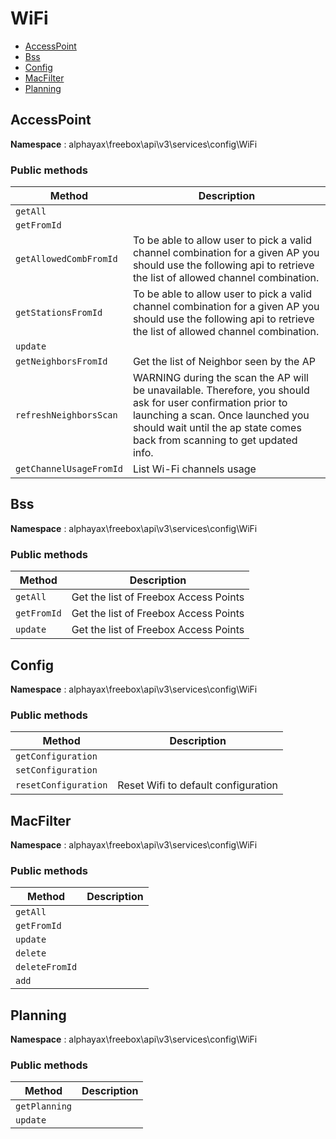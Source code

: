 # WiFi

- [AccessPoint](WiFi.md#AccessPoint)
- [Bss](WiFi.md#Bss)
- [Config](WiFi.md#Config)
- [MacFilter](WiFi.md#MacFilter)
- [Planning](WiFi.md#Planning)


<a name="AccessPoint"></a>
## AccessPoint

**Namespace**  : alphayax\freebox\api\v3\services\config\WiFi

### Public methods

| Method | Description |
|---|---|
| `getAll` |  | 
| `getFromId` |  | 
| `getAllowedCombFromId` | To be able to allow user to pick a valid channel combination for a given AP you should use the following api to retrieve the list of allowed channel combination. | 
| `getStationsFromId` | To be able to allow user to pick a valid channel combination for a given AP you should use the following api to retrieve the list of allowed channel combination. | 
| `update` |  | 
| `getNeighborsFromId` | Get the list of Neighbor seen by the AP | 
| `refreshNeighborsScan` | WARNING during the scan the AP will be unavailable. Therefore, you should ask for user confirmation prior to launching a scan. Once launched you should wait until the ap state comes back from scanning to get updated info. | 
| `getChannelUsageFromId` | List Wi-Fi channels usage | 

<a name="Bss"></a>
## Bss

**Namespace**  : alphayax\freebox\api\v3\services\config\WiFi

### Public methods

| Method | Description |
|---|---|
| `getAll` | Get the list of Freebox Access Points | 
| `getFromId` | Get the list of Freebox Access Points | 
| `update` | Get the list of Freebox Access Points | 

<a name="Config"></a>
## Config

**Namespace**  : alphayax\freebox\api\v3\services\config\WiFi

### Public methods

| Method | Description |
|---|---|
| `getConfiguration` |  | 
| `setConfiguration` |  | 
| `resetConfiguration` | Reset Wifi to default configuration | 

<a name="MacFilter"></a>
## MacFilter

**Namespace**  : alphayax\freebox\api\v3\services\config\WiFi

### Public methods

| Method | Description |
|---|---|
| `getAll` |  | 
| `getFromId` |  | 
| `update` |  | 
| `delete` |  | 
| `deleteFromId` |  | 
| `add` |  | 

<a name="Planning"></a>
## Planning

**Namespace**  : alphayax\freebox\api\v3\services\config\WiFi

### Public methods

| Method | Description |
|---|---|
| `getPlanning` |  | 
| `update` |  | 
